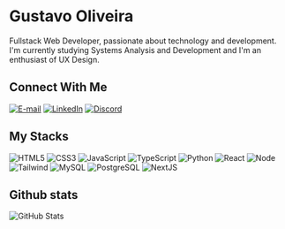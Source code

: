 # Gustavo Oliveira

Fullstack Web Developer, passionate about technology and development. I'm currently studying Systems Analysis and Development and I'm an enthusiast of UX Design.

## Connect With Me
[![E-mail](https://img.shields.io/badge/-Email-000?style=for-the-badge&logo=microsoft-outlook&logoColor=0000ff&color:FFF)](mailto:gusta01.oliveira@gmail.com)
[![LinkedIn](https://img.shields.io/badge/LinkedIn-000?style=for-the-badge&logo=linkedin&logoColor=0E76A8)](https://www.linkedin.com/in/gustaoliveira1/)
[![Discord](https://img.shields.io/badge/Discord-000?style=for-the-badge&logo=discord)](https://www.discord.com/users/559061722447478787/)

## My Stacks 
![HTML5](https://img.shields.io/badge/HTML5-000?style=for-the-badge&logo=html5)
![CSS3](https://img.shields.io/badge/CSS3-000?style=for-the-badge&logo=css3&logoColor=264CE4)
![JavaScript](https://img.shields.io/badge/JavaScript-000?style=for-the-badge&logo=javascript)
![TypeScript](https://img.shields.io/badge/TypeScript-000?style=for-the-badge&logo=typescript)
![Python](https://img.shields.io/badge/Python-000?style=for-the-badge&logo=python)
![React](https://img.shields.io/badge/React-000?style=for-the-badge&logo=react)
![Node](https://img.shields.io/badge/Node-000?style=for-the-badge&logo=node.js)
![Tailwind](https://img.shields.io/badge/Tailwind-000?style=for-the-badge&logo=TailwindCss)
![MySQL](https://img.shields.io/badge/mysql-000?style=for-the-badge&logo=MySQL)
![PostgreSQL](https://img.shields.io/badge/PostgreSQL-000?style=for-the-badge&logo=postgresql)
![NextJS](https://img.shields.io/badge/Next-000?style=for-the-badge&logo=next.js)


## Github stats
![GitHub Stats](https://github-readme-stats.vercel.app/api?username=gustaoliveira1&theme=transparent&bg_color=000&border_color=30A3DC&show_icons=true&icon_color=30A3DC&title_color=E94D5F&text_color=FFF)